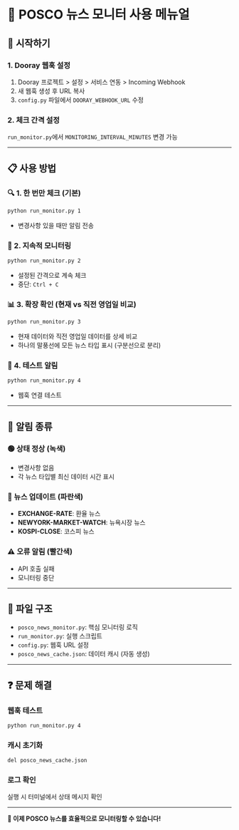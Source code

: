 # 📰 POSCO 뉴스 모니터 사용 메뉴얼

## 🚀 시작하기

### 1. Dooray 웹훅 설정
1. Dooray 프로젝트 > 설정 > 서비스 연동 > Incoming Webhook
2. 새 웹훅 생성 후 URL 복사
3. `config.py` 파일에서 `DOORAY_WEBHOOK_URL` 수정

### 2. 체크 간격 설정
`run_monitor.py`에서 `MONITORING_INTERVAL_MINUTES` 변경 가능

---

## 📋 사용 방법

### 🔍 1. 한 번만 체크 (기본)
```bash
python run_monitor.py 1
```
- 변경사항 있을 때만 알림 전송

### 🔄 2. 지속적 모니터링
```bash
python run_monitor.py 2
```
- 설정된 간격으로 계속 체크
- 중단: `Ctrl + C`

### 📊 3. 확장 확인 (현재 vs 직전 영업일 비교)
```bash
python run_monitor.py 3
```
- 현재 데이터와 직전 영업일 데이터를 상세 비교
- 하나의 말풍선에 모든 뉴스 타입 표시 (구분선으로 분리)

### 🧪 4. 테스트 알림
```bash
python run_monitor.py 4
```
- 웹훅 연결 테스트

---

## 📱 알림 종류

### 🟢 상태 정상 (녹색)
- 변경사항 없음
- 각 뉴스 타입별 최신 데이터 시간 표시

### 🔔 뉴스 업데이트 (파란색)
- **EXCHANGE-RATE**: 환율 뉴스
- **NEWYORK-MARKET-WATCH**: 뉴욕시장 뉴스  
- **KOSPI-CLOSE**: 코스피 뉴스

### ⚠️ 오류 알림 (빨간색)
- API 호출 실패
- 모니터링 중단

---

## 🔧 파일 구조

- `posco_news_monitor.py`: 핵심 모니터링 로직
- `run_monitor.py`: 실행 스크립트
- `config.py`: 웹훅 URL 설정
- `posco_news_cache.json`: 데이터 캐시 (자동 생성)

---

## ❓ 문제 해결

### 웹훅 테스트
```bash
python run_monitor.py 4
```

### 캐시 초기화
```bash
del posco_news_cache.json
```

### 로그 확인
실행 시 터미널에서 상태 메시지 확인

---

**🎉 이제 POSCO 뉴스를 효율적으로 모니터링할 수 있습니다!**